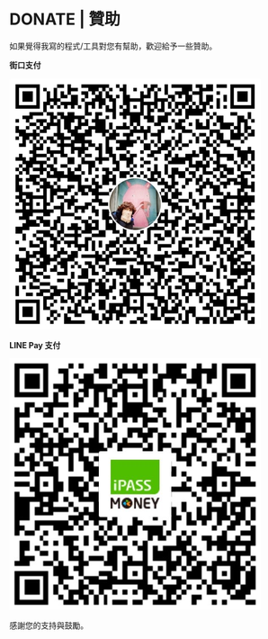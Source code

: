 # DONATE | 贊助

如果覺得我寫的程式/工具對您有幫助，歡迎給予一些贊助。


**街口支付**

![](images/jkopay.jpg)


**LINE Pay 支付**

![](images/linepay.jpg)


感謝您的支持與鼓勵。
